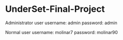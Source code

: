 # UnderSet-Final-Project


Administrator user
username: admin
password: admin

Normal user
username: molinar7
password: molinar90
